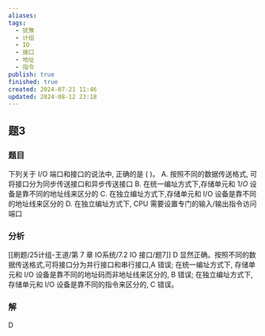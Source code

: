 ```yaml
---
aliases: 
tags:
  - 犹豫
  - 计组
  - IO
  - 接口
  - 地址
  - 指令
publish: true
finished: true
created: 2024-07-21 11:46
updated: 2024-08-12 23:18
---
```


## 题3
### 题目
下列关于 I/O 端口和接口的说法中, 正确的是 ( )。
A. 按照不同的数据传送格式, 可将接口分为同步传送接口和异步传送接口
B. 在统一编址方式下,存储单元和 $1/O$ 设备是靠不同的地址线来区分的
C. 在独立编址方式下,存储单元和 $\mathrm{I}/\mathrm{O}$ 设备是靠不同的地址线来区分的
D. 在独立编址方式下, CPU 需要设置专门的输入/输出指令访问端口
### 分析
[[刷题/25计组-王道/第 7 章 IO系统/7.2 IO 接口/题7]]
$\mathrm{D}$ 显然正确。按照不同的数据传送格式,可将接口分为并行接口和串行接口,A 错误; 
在统一编址方式下, 存储单元和 I/O 设备是靠不同的地址码而非地址线来区分的, B 错误; 
在独立编址方式下, 存储单元和 I/O 设备是靠不同的指令来区分的, $\mathrm{C}$ 错误。
### 解
D